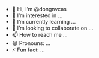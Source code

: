 - 👋 Hi, I’m @dongnvcas
- 👀 I’m interested in ...
- 🌱 I’m currently learning ...
- 💞️ I’m looking to collaborate on ...
- 📫 How to reach me ...
- 😄 Pronouns: ...
- ⚡ Fun fact: ...

<!---
dongnvcas/dongnvcas is a ✨ special ✨ repository because its `README.md` (this file) appears on your GitHub profile.
You can click the Preview link to take a look at your changes.
--->
